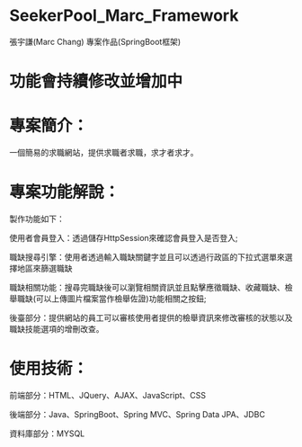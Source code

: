 # SeekerPool_Marc_Framework
張宇謙(Marc Chang) 專案作品(SpringBoot框架)
# 功能會持續修改並增加中
# 專案簡介：
一個簡易的求職網站，提供求職者求職，求才者求才。

# 專案功能解說：
製作功能如下：  

使用者會員登入：透過儲存HttpSession來確認會員登入是否登入;  

職缺搜尋引擎：使用者透過輸入職缺關鍵字並且可以透過行政區的下拉式選單來選擇地區來篩選職缺  

職缺相關功能：搜尋完職缺後可以瀏覽相關資訊並且點擊應徵職缺、收藏職缺、檢舉職缺(可以上傳圖片檔案當作檢舉佐證)功能相關之按鈕;    

後臺部分：提供網站的員工可以審核使用者提供的檢舉資訊來修改審核的狀態以及職缺技能選項的增刪改查。

# 使用技術：

前端部分：HTML、JQuery、AJAX、JavaScript、CSS  

後端部分：Java、SpringBoot、Spring MVC、Spring Data JPA、JDBC

資料庫部分：MYSQL  


